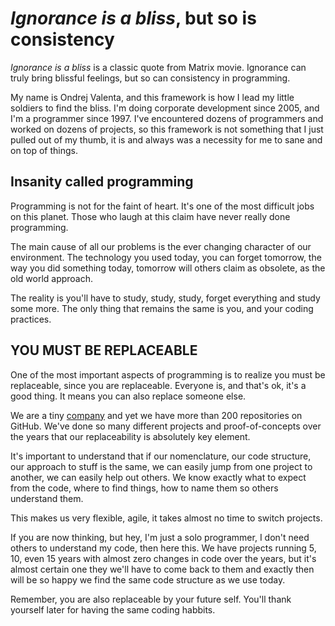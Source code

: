 # _Ignorance is a bliss_, but so is consistency

_Ignorance is a bliss_ is a classic quote from Matrix movie. Ignorance can truly bring blissful feelings, but so can consistency in programming.

My name is Ondrej Valenta, and this framework is how I lead my little soldiers to find the bliss.
I'm doing corporate development since 2005, and I'm a programmer since 1997. I've encountered dozens of programmers and worked on dozens of projects, so this framework is not something that I just pulled out of my thumb, it is and always was a necessity for me to sane and on top of things.

## Insanity called programming

Programming is not for the faint of heart. It's one of the most difficult jobs on this planet. Those who laugh at this claim have never really done programming.

The main cause of all our problems is the ever changing character of our environment. The technology you used today, you can forget tomorrow, the way you did something today, tomorrow will others claim as obsolete, as the old world approach.

The reality is you'll have to study, study, study, forget everything and study some more. The only thing that remains the same is you, and your coding practices.


## YOU MUST BE REPLACEABLE

One of the most important aspects of programming is to realize you must be replaceable, since you are replaceable. Everyone is, and that's ok, it's a good thing. It means you can also replace someone else.

We are a tiny [company](https://keenmate.com) and yet we have more than 200 repositories on GitHub. We've done so many different projects and proof-of-concepts over the years that our replaceability is absolutely key element.

It's important to understand that if our nomenclature, our code structure, our approach to stuff is the same, we can easily jump from one project to another, we can easily help out others. We know exactly what to expect from the code, where to find things, how to name them so others understand them. 

This makes us very flexible, agile, it takes almost no time to switch projects.

If you are now thinking, but hey, I'm just a solo programmer, I don't need others to understand my code, then here this. We have projects running 5, 10, even 15 years with almost zero changes in code over the years, but it's almost certain one they we'll have to come back to them and exactly then will be so happy we find the same code structure as we use today.

Remember, you are also replaceable by your future self. You'll thank yourself later for having the same coding habbits.